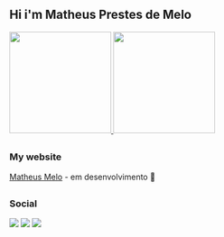 ## Hi i'm Matheus Prestes de Melo
 <div>
  <a href="https://github.com/MatheusPMelo">
  <img height="180em" src="https://github-readme-stats.vercel.app/api?username=MatheusPMelo&show_icons=true&theme=dark&include_all_commits=true&count_private=true"/>
  <img height="180em" src="https://github-readme-stats.vercel.app/api/top-langs/?username=MatheusPMelo&layout=compact&langs_count=15&theme=dark"/>
 </a>
</div>
 
 ##
 ### My website
 [Matheus Melo](https://matheus-melo.netlify.app/) - em desenvolvimento 🥁
 ##
 
<!-- ### Code Skills:
<div style="display: inline_block"><br>
  <img align="center" alt="MPM-Js" height="40" width="50" src="https://raw.githubusercontent.com/devicons/devicon/master/icons/javascript/javascript-plain.svg">
  <img align="center" alt="MPM-HTML" height="40" width="50" src="https://raw.githubusercontent.com/devicons/devicon/master/icons/html5/html5-original.svg">
  <img align="center" alt="Rafa-CSS" height="40" width="50" src="https://raw.githubusercontent.com/devicons/devicon/master/icons/css3/css3-original.svg">
  <img align="center" alt="MPM-PHP" height="40" width="50" src="https://www.php.net/images/logos/new-php-logo.svg">
  <img align="center" alt="MPM-Python" height="40" width="50" src="https://raw.githubusercontent.com/devicons/devicon/master/icons/python/python-original.svg">
  <img align="center" alt="MPM-bash" height="40" width="50" src="https://cdn.jsdelivr.net/gh/devicons/devicon/icons/bash/bash-plain.svg" />
  <img align="center" alt="MPM-vue" height="40" width="50" src="https://cdn.jsdelivr.net/gh/devicons/devicon/icons/vuejs/vuejs-original-wordmark.svg" />
  <img align="center" alt="MPM-laravel" height="40" width="50" src="https://cdn.jsdelivr.net/gh/devicons/devicon/icons/laravel/laravel-plain.svg" />
  <img align="center" alt="MPM-sass" height="40" width="50" src="https://cdn.jsdelivr.net/gh/devicons/devicon/icons/sass/sass-original.svg" />
  <img align="center" alt="MPM-bootstrap" height="40" width="50" src="https://cdn.jsdelivr.net/gh/devicons/devicon/icons/bootstrap/bootstrap-plain-wordmark.svg" />
 <img align="center" alt="MPM-npm" height="40" width="50" src="https://cdn.jsdelivr.net/gh/devicons/devicon/icons/npm/npm-original-wordmark.svg" />

 </div>
 
 ##
 
 ### Softwares Skills:
 <div style="display: inline_block"><br>
  <img align="center" alt="MPM-xd" height="40" whidth="50" src="https://cdn.jsdelivr.net/gh/devicons/devicon/icons/xd/xd-plain.svg">
  <img align="center" alt="MPM-figma" height="40" whidth="50" src="https://cdn.jsdelivr.net/gh/devicons/devicon/icons/figma/figma-original.svg" />
  <img align="center" alt="MPM-gimp" height="40" whidth="50" src="https://cdn.jsdelivr.net/gh/devicons/devicon/icons/gimp/gimp-original.svg" />
  <img align="center" alt="MPM-gimp" height="40" whidth="50" src="https://img.icons8.com/fluency/48/000000/console.png"/>
 </div>
 
 ##
 
 ### Others Skiils:
 <div style="display: inline_block"><br>
  <img align="center" alt="MPM-Git" height="40" width="50" src="https://raw.githubusercontent.com/devicons/devicon/master/icons/git/git-original.svg">
  <img align="center" alt="MPM-github" height="40" width="50" src="https://cdn.jsdelivr.net/gh/devicons/devicon/icons/github/github-original.svg" />
  <img align="center" alt="MPM-linux" height="40" width="50" src="https://cdn.jsdelivr.net/gh/devicons/devicon/icons/linux/linux-original.svg" />
  <img align="center" alt="MPM-vscode" height="40" width="50" src="https://cdn.jsdelivr.net/gh/devicons/devicon/icons/vscode/vscode-original.svg" />
  <img align="center" alt="MPM-wordpress" height="40" width="50" src="https://cdn.jsdelivr.net/gh/devicons/devicon/icons/wordpress/wordpress-plain.svg" />
 <img align="center" alt="MPM-laravel" height="40" width="50" src="https://cdn.jsdelivr.net/gh/devicons/devicon/icons/docker/docker-original-wordmark.svg" />
</div> -->
  
  ##
  
  ### Social
 <div>
   <a href="https://www.instagram.com/mpm_744/" target="_blank"><img src="https://img.icons8.com/fluency/48/000000/instagram-new.png"/></a>
  <a href = "mailto:matheusprestesdmelo744@gmail.com"><img src="https://img.icons8.com/fluency/48/000000/gmail.png"/></a>
  <a href="https://www.linkedin.com/in/matheus-melo-059647157/" target="_blank"><img src="https://img.icons8.com/fluency/48/000000/linkedin.png"/></a> 
 </div>
